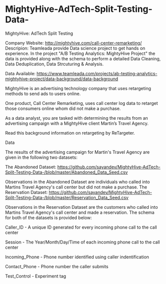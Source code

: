 # MightyHive-AdTech-Split-Testing-Data-
MightyHive: AdTech Split Testing

Company Website: http://mightyhive.com/call-center-remarketing/
Descripion: Teamleada provide Data science project to get hands on experience. In the project "A/B Testing Analytics: MightyHive Project" the data is provided along with the schema to perform a detailed Data Cleaning, Data Deduplication, Data Strcuturing & Analysis.

Data Available: https://www.teamleada.com/projects/ab-testing-analytics-mightyhive-project/data-background/data-background


MightyHive is an advertising technology company that uses retargeting methods to send ads to users online.

One product, Call Center Remarketing, uses call center log data to retarget those consumers online whom did not make a purchase.

As a data analyst, you are tasked with determining the results from an advertising campaign with a MightyHive client Martin’s Travel Agency.

Read this background information on retargeting by ReTargeter.

Data

The results of the advertising campaign for Martin's Travel Agency are given in the following two datasets:

The Abandoned Dataset: https://github.com/sayandev/MightyHive-AdTech-Split-Testing-Data-/blob/master/Abandoned_Data_Seed.csv

Observations in the Abandoned Dataset are individuals who called into Martins Travel Agency's call center but did not make a purchase.
The Reservation Dataset: https://github.com/sayandev/MightyHive-AdTech-Split-Testing-Data-/blob/master/Reservation_Data_Seed.csv

Observations in the Reservation Dataset are the customers who called into Martins Travel Agency's call center and made a reservation.
The schema for both of the datasets is provided below:

Caller_ID - A unique ID generated for every incoming phone call to the call center

Session - The Year/Month/Day/Time of each incoming phone call to the call center

Incoming_Phone - Phone number identified using caller indentification

Contact_Phone - Phone number the caller submits

Test_Control - Experiment tag
